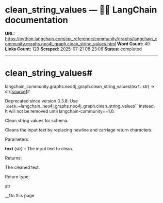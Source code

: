 # clean_string_values — 🦜🔗 LangChain  documentation

**URL:** https://python.langchain.com/api_reference/community/graphs/langchain_community.graphs.neo4j_graph.clean_string_values.html
**Word Count:** 40
**Links Count:** 129
**Scraped:** 2025-07-21 08:23:06
**Status:** completed

---

# clean\_string\_values\#

langchain\_community.graphs.neo4j\_graph.clean\_string\_values\(_text : str_\) → str[\[source\]](https://python.langchain.com/api_reference/_modules/langchain_community/graphs/neo4j_graph.html#clean_string_values)\#     

Deprecated since version 0.3.8: Use `:meth:`~langchain_neo4j.graphs.neo4j_graph.clean_string_values`` instead. It will not be removed until langchain-community==1.0.

Clean string values for schema.

Cleans the input text by replacing newline and carriage return characters.

Parameters:     

**text** \(_str_\) – The input text to clean.

Returns:     

The cleaned text.

Return type:     

str

__On this page